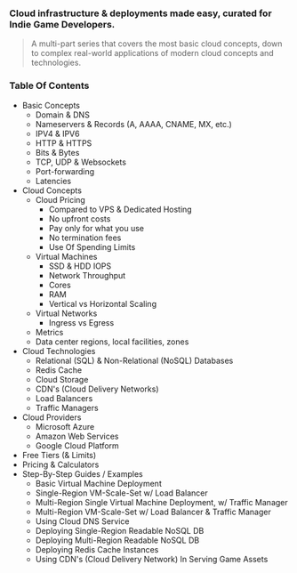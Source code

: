 ### Cloud infrastructure &amp; deployments made easy, curated for Indie Game Developers.
> A multi-part series that covers the most basic cloud concepts, down to complex real-world applications of modern cloud concepts and technologies.

### Table Of Contents

- Basic Concepts
  - Domain & DNS
  - Nameservers & Records (A, AAAA, CNAME, MX, etc.)
  - IPV4 & IPV6
  - HTTP & HTTPS
  - Bits & Bytes
  - TCP, UDP & Websockets
  - Port-forwarding
  - Latencies
- Cloud Concepts
  - Cloud Pricing
    - Compared to VPS & Dedicated Hosting
    - No upfront costs
    - Pay only for what you use
    - No termination fees
    - Use Of Spending Limits
  - Virtual Machines
    - SSD & HDD IOPS
    - Network Throughput
    - Cores
    - RAM
    - Vertical vs Horizontal Scaling
  - Virtual Networks
    - Ingress vs Egress
  - Metrics
  - Data center regions, local facilities, zones
- Cloud Technologies
  - Relational (SQL) & Non-Relational (NoSQL) Databases
  - Redis Cache
  - Cloud Storage
  - CDN's (Cloud Delivery Networks)
  - Load Balancers
  - Traffic Managers
- Cloud Providers
  - Microsoft Azure
  - Amazon Web Services
  - Google Cloud Platform
- Free Tiers (& Limits)
- Pricing & Calculators
- Step-By-Step Guides / Examples
  - Basic Virtual Machine Deployment
  - Single-Region VM-Scale-Set w/ Load Balancer
  - Multi-Region Single Virtual Machine Deployment, w/ Traffic Manager
  - Multi-Region VM-Scale-Set w/ Load Balancer & Traffic Manager
  - Using Cloud DNS Service
  - Deploying Single-Region Readable NoSQL DB
  - Deploying Multi-Region Readable NoSQL DB
  - Deploying Redis Cache Instances
  - Using CDN's (Cloud Delivery Network) In Serving Game Assets
